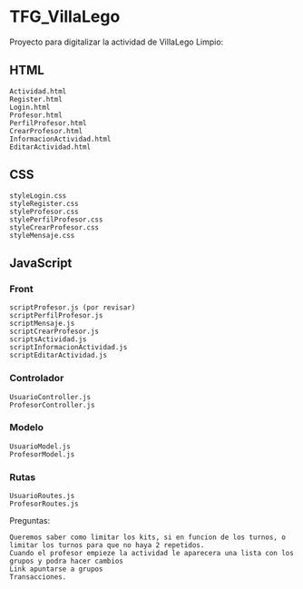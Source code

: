 # TFG_VillaLego
Proyecto para digitalizar la actividad de VillaLego
Limpio: 
## HTML
    Actividad.html
    Register.html
    Login.html
    Profesor.html
    PerfilProfesor.html
    CrearProfesor.html
    InformacionActividad.html
    EditarActividad.html
## CSS
    styleLogin.css
    styleRegister.css
    styleProfesor.css
    stylePerfilProfesor.css
    styleCrearProfesor.css
    styleMensaje.css
## JavaScript
### Front
    scriptProfesor.js (por revisar)
    scriptPerfilProfesor.js
    scriptMensaje.js
    scriptCrearProfesor.js
    scriptsActividad.js
    scriptInformacionActividad.js
    scriptEditarActividad.js
### Controlador
    UsuarioController.js
    ProfesorController.js
### Modelo
    UsuarioModel.js
    ProfesorModel.js
### Rutas
    UsuarioRoutes.js
    ProfesorRoutes.js

Preguntas:

    Queremos saber como limitar los kits, si en funcion de los turnos, o limitar los turnos para que no haya 2 repetidos.
    Cuando el profesor empieze la actividad le aparecera una lista con los grupos y podra hacer cambios
    Link apuntarse a grupos
    Transacciones.